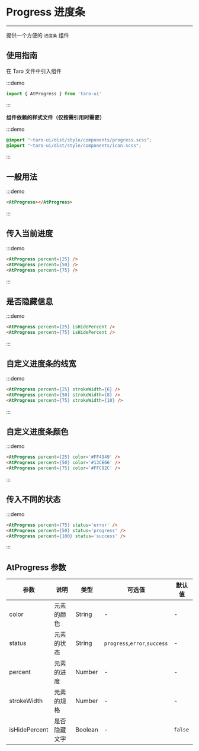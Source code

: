 # Progress 进度条

---

提供一个方便的 `进度条` 组件

## 使用指南

在 Taro 文件中引入组件

:::demo
```js
import { AtProgress } from 'taro-ui'
```
:::

**组件依赖的样式文件（仅按需引用时需要）**

:::demo
```scss
@import "~taro-ui/dist/style/components/progress.scss";
@import "~taro-ui/dist/style/components/icon.scss";
```
:::

## 一般用法

:::demo

```html
<AtProgress></AtProgress>
```

:::

## 传入当前进度

:::demo

```html
<AtProgress percent={25} />
<AtProgress percent={50} />
<AtProgress percent={75} />
```

:::

## 是否隐藏信息

:::demo

```html
<AtProgress percent={25} isHidePercent />
<AtProgress percent={75} isHidePercent />
```

:::

## 自定义进度条的线宽

:::demo

```html
<AtProgress percent={25} strokeWidth={6} />
<AtProgress percent={50} strokeWidth={8} />
<AtProgress percent={75} strokeWidth={10} />
```

:::

## 自定义进度条颜色

:::demo

```html
<AtProgress percent={25} color='#FF4949' />
<AtProgress percent={50} color='#13CE66' />
<AtProgress percent={75} color='#FFC82C' />
```

:::

## 传入不同的状态

:::demo

```html
<AtProgress percent={75} status='error' />
<AtProgress percent={50} status='progress' />
<AtProgress percent={100} status='success' />
```

:::

## AtProgress 参数

| 参数          | 说明         | 类型    | 可选值                       | 默认值  |
| ------------- | ------------ | ------- | ---------------------------- | ------- |
| color         | 元素的颜色   | String  | -                            | -       |
| status        | 元素的状态   | String  | `progress`,`error`,`success` | -       |
| percent       | 元素的进度   | Number  | -                            | -       |
| strokeWidth   | 元素的规格   | Number  | -                            | -       |
| isHidePercent | 是否隐藏文字 | Boolean | -                            | `false` |
